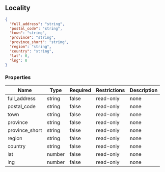 <h2 id="tocS_Locality">Locality</h2>
<!-- backwards compatibility -->
<a id="schemalocality"></a>
<a id="schema_Locality"></a>
<a id="tocSlocality"></a>
<a id="tocslocality"></a>

```json
{
  "full_address": "string",
  "postal_code": "string",
  "town": "string",
  "province": "string",
  "province_short": "string",
  "region": "string",
  "country": "string",
  "lat": 0,
  "lng": 0
}

```

### Properties

|Name|Type|Required|Restrictions|Description|
|---|---|---|---|---|
|full_address|string|false|read-only|none|
|postal_code|string|false|read-only|none|
|town|string|false|read-only|none|
|province|string|false|read-only|none|
|province_short|string|false|read-only|none|
|region|string|false|read-only|none|
|country|string|false|read-only|none|
|lat|number|false|read-only|none|
|lng|number|false|read-only|none|

